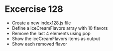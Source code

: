 # Excercise 128

* Create a new index128.js file
* Define a iceCreamFlavors array with 10 flavors
* Remove the last 4 elements using pop
* Show the iceCreamFlavors items as output
* Show each removed flavor